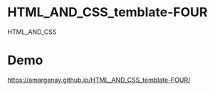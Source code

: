# HTML_AND_CSS_temblate-FOUR
HTML_AND_CSS
# Demo 
https://amargenay.github.io/HTML_AND_CSS_temblate-FOUR/
